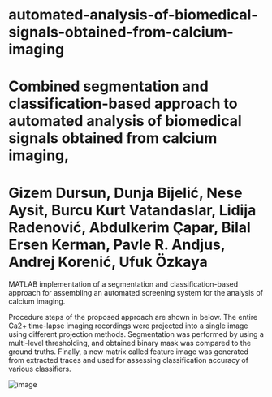 # automated-analysis-of-biomedical-signals-obtained-from-calcium-imaging

# Combined segmentation and classification-based approach to automated analysis of biomedical signals obtained from calcium imaging, 
# Gizem Dursun, Dunja Bijelić, Nese Aysit, Burcu Kurt Vatandaslar, Lidija Radenović, Abdulkerim Çapar, Bilal Ersen Kerman, Pavle R. Andjus, Andrej Korenić, Ufuk Özkaya

MATLAB implementation of a segmentation and classification-based approach for assembling an automated screening system for the analysis of calcium imaging. 

Procedure steps of the proposed approach are shown in below. The entire Ca2+ time-lapse imaging recordings were projected into a single image using different projection 
methods. Segmentation was performed by using a multi-level thresholding, and obtained binary mask was compared to the ground truths. Finally, a new matrix called feature
image was generated from extracted traces and used for assessing classification accuracy of various classifiers.

![image](https://user-images.githubusercontent.com/21240038/203317080-5d839193-fc02-49dc-b5d9-18ba8c68255d.png)


